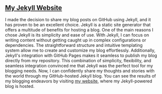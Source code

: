 
## [My Jekyll Website](https://byambaa1982.github.io)

I made the decision to share my blog posts on GitHub using Jekyll, and it has proven to be an excellent choice. Jekyll is a static site generator that offers a multitude of benefits for hosting a blog. One of the main reasons I chose Jekyll is its simplicity and ease of use. With Jekyll, I can focus on writing content without getting caught up in complex configurations or dependencies. The straightforward structure and intuitive templating system allow me to create and customize my blog effortlessly. Additionally, Jekyll's integration with GitHub Pages makes it seamless to publish my blog directly from my repository. This combination of simplicity, flexibility, and seamless integration convinced me that Jekyll was the perfect tool for my blogging needs. Now, I can confidently share my thoughts and stories with the world through my GitHub-hosted Jekyll blog. 
You can see the results of my blogging endeavors by visiting [my website](https://byambaa1982.github.io), where my Jekyll-powered blog is hosted.




